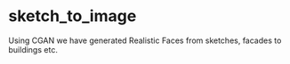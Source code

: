 # sketch_to_image
Using CGAN we have generated Realistic Faces from sketches, facades to buildings etc.
